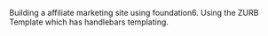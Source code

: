 Building a affiliate marketing site using foundation6.
Using the ZURB Template which has handlebars templating.
